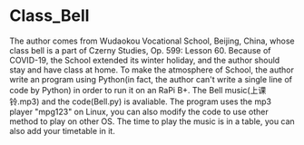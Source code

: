 # Class_Bell
The author comes from Wudaokou Vocational School, Beijing, China, whose class bell is a part of Czerny Studies, Op. 599: Lesson 60. Because of COVID-19, the School extended its winter holiday, and the author should stay and have class at home. To make the atmosphere of School, the author write an program using Python(in fact, the author can't write a single line of code by Python) in order to run it on an RaPi B+.
The Bell music(上课铃.mp3) and the code(Bell.py) is avaliable. The program uses the mp3 player "mpg123" on Linux, you can also modify the code to use other method to play on other OS. The time to play the music is in a table, you can also add your timetable in it.
